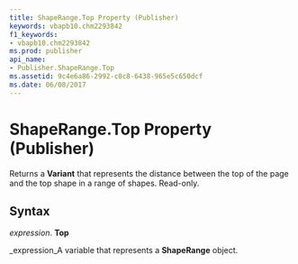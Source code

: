 ```yaml
---
title: ShapeRange.Top Property (Publisher)
keywords: vbapb10.chm2293842
f1_keywords:
- vbapb10.chm2293842
ms.prod: publisher
api_name:
- Publisher.ShapeRange.Top
ms.assetid: 9c4e6a86-2992-c0c8-6438-965e5c650dcf
ms.date: 06/08/2017
---
```



# ShapeRange.Top Property (Publisher)

Returns a **Variant** that represents the distance between the top of the page and the top shape in a range of shapes. Read-only.


## Syntax

 _expression_. **Top**

 _expression_A variable that represents a **ShapeRange** object.


